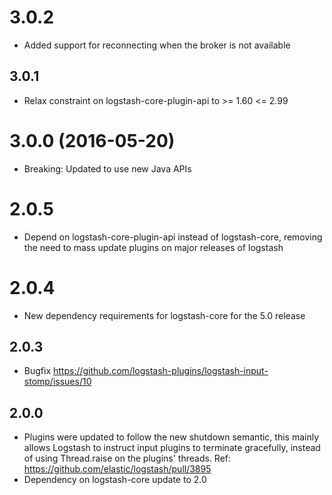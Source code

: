 # 3.0.2
 - Added support for reconnecting when the broker is not available

## 3.0.1
  - Relax constraint on logstash-core-plugin-api to >= 1.60 <= 2.99

# 3.0.0 (2016-05-20)
  - Breaking: Updated to use new Java APIs

# 2.0.5
  - Depend on logstash-core-plugin-api instead of logstash-core, removing the need to mass update plugins on major releases of logstash

# 2.0.4
  - New dependency requirements for logstash-core for the 5.0 release

## 2.0.3
 - Bugfix https://github.com/logstash-plugins/logstash-input-stomp/issues/10

## 2.0.0
 - Plugins were updated to follow the new shutdown semantic, this mainly allows Logstash to instruct input plugins to terminate gracefully,
   instead of using Thread.raise on the plugins' threads. Ref: https://github.com/elastic/logstash/pull/3895
 - Dependency on logstash-core update to 2.0
